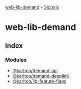[web-lib-demand](README.md) › [Globals](globals.md)

# web-lib-demand

## Index

### Modules

* [@karhoo/demand-api](modules/_karhoo_demand_api.md)
* [@karhoo/demand-deeplink](modules/_karhoo_demand_deeplink.md)
* [@karhoo/lib-feature-flags](modules/_karhoo_lib_feature_flags.md)
